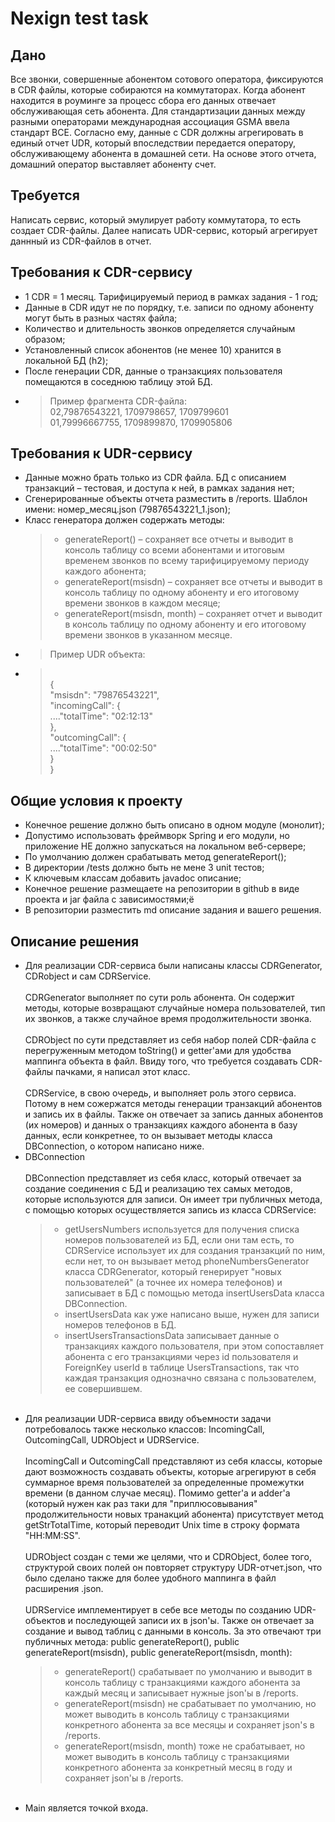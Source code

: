# Nexign test task
## Дано
Все звонки, совершенные абонентом сотового оператора, фиксируются в CDR файлы, которые собираются на коммутаторах. Когда абонент находится в роуминге за процесс сбора его данных отвечает обслуживающая сеть абонента. Для стандартизации данных между разными операторами международная ассоциация GSMA ввела стандарт BCE. Согласно ему, данные с CDR должны агрегировать в единый отчет UDR, который впоследствии передается оператору, обслуживающему абонента в домашней сети. На основе этого отчета, домашний оператор выставляет абоненту счет.

## Требуется
Написать сервис, который эмулирует работу коммутатора, то есть создает CDR-файлы. Далее написать UDR-сервис, который агрегирует даннный из CDR-файлов в отчет.

## Требования к CDR-сервису
- 1 CDR = 1 месяц. Тарифицируемый период в рамках задания - 1 год;
- Данные в CDR идут не по порядку, т.е. записи по одному абоненту могут быть в разных частях файла;
- Количество и длительность звонков определяется случайным образом;
- Установленный список абонентов (не менее 10) хранится в локальной БД (h2);
- После генерации CDR, данные о транзакциях пользователя помещаются в соседнюю таблицу этой БД.
- > Пример фрагмента CDR-файла:
  > <br> 02,79876543221, 1709798657, 1709799601
  > <br> 01,79996667755, 1709899870, 1709905806

## Требования к UDR-сервису
- Данные можно брать только из CDR файла. БД с описанием транзакций – тестовая, и доступа к ней, в рамках задания нет;
- Сгенерированные объекты отчета разместить в /reports. Шаблон имени: номер_месяц.json (79876543221_1.json);
- Класс генератора должен содержать методы:
  > + generateReport() – сохраняет все отчеты и выводит в консоль таблицу со всеми абонентами и итоговым временем звонков по всему тарифицируемому периоду каждого абонента;
  > + generateReport(msisdn) – сохраняет все отчеты и выводит в консоль таблицу по одному абоненту и его итоговому времени звонков в каждом месяце;
  > + generateReport(msisdn, month) – сохраняет отчет и выводит в консоль таблицу по одному абоненту и его итоговому времени звонков в указанном месяце.
- > Пример UDR объекта:
- > <br>{
    <br>"msisdn": "79876543221",
    <br>"incomingCall": {
    <br>...."totalTime": "02:12:13"
    <br>},
    <br>"outcomingCall": {
    <br>...."totalTime": "00:02:50"
    <br>}
<br>}


## Общие условия к проекту
- Конечное решение должно быть описано в одном модуле (монолит);
- Допустимо использовать фреймворк Spring и его модули, но приложение НЕ должно запускаться на локальном веб-сервере;
- По умолчанию должен срабатывать метод generateReport();
- В директории /tests должно быть не мене 3 unit тестов;
- К ключевым классам добавить javadoc описание;
- Конечное решение размещаете на репозитории в github в виде проекта и jar файла с зависимостями;ё
- В репозитории разместить md описание задания и вашего решения.

## Описание решения
- Для реализации CDR-сервиса были написаны классы CDRGenerator, CDRobject и сам CDRService.
  <br>
  <br> CDRGenerator выполняет по сути роль абонента. Он содержит методы, которые возвращают
       случайные номера пользователей, тип их звонков, а также случайное время продолжительности звонка.
  <br>
  <br> CDRObject по сути представляет из себя набор полей CDR-файла с перегруженным методом toString() и getter'ами для удобства маппинга объекта в файл. Ввиду того, что требуется создавать
       CDR-файлы пачками, я написал этот класс.
  <br>
  <br> CDRService, в свою очередь, и выполняет роль этого сервиса. Потому в нем сожержатся методы генерации транзакций абонентов и запись их в файлы. Также он отвечает за запись
       данных абонентов (их номеров) и данных о транзакциях каждого абонента в базу данных, если конкретнее, то он вызывает методы класса DBConnection, о котором написано ниже.
  <br>
- DBConnection
  <br>
  <br> DBConnection представляет из себя класс, который отвечает за создание соединения с БД и реализацию тех самых методов, которые используются для записи. Он имеет
       три публичных метода, с помощью которых осуществляется запись из класса CDRService:
  >  + getUsersNumbers используется для получения списка номеров пользователей из БД, если они там есть, то CDRService использует их для создания транзакций по ним, если нет,
       то он вызывает метод phoneNumbersGenerator класса CDRGenerator, который генерирует "новых пользователей" (а точнее их номера телефонов) и записывает в БД с помощью метода 
       insertUsersData класса DBConnection.
  >  + insertUsersData как уже написано выше, нужен для записи номеров телефонов в БД.
  >  + insertUsersTransactionsData записывает данные о транзакциях каждого пользователя, при этом сопоставляет абонента с его транзакциями через id пользователя и
       ForeignKey userId в таблице UsersTransactions, так что каждая транзакция однозначно связана с пользователем, ее совершившем.
  <br>
- Для реализации UDR-сервиса ввиду объемности задачи потребовалось также несколько классов: IncomingCall, OutcomingCall, UDRObject и UDRService.
  <br>
  <br> IncomingCall и OutcomingCall представляют из себя классы, которые дают возможность создавать объекты, которые агрегируют в себя суммарное время пользователей за определенные
       промежутки времени (в данном случае месяц). Помимо getter'а и adder'а (который нужен как раз таки для "приплюсовывания" продолжительности новых транакций абонента)
       присутствует метод getStrTotalTime, который переводит Unix time в строку формата "HH:MM:SS".
  <br>
  <br> UDRObject создан с теми же целями, что и CDRObject, более того, структурой своих полей он повторяет структуру UDR-отчет.json, что было сделано также для более удобного
       маппинга в файл расширения .json.
  <br>
  <br> UDRService имплементирует в себе все методы по созданию UDR-объектов и последующей записи их в json'ы. Также он отвечает за создание и вывод таблиц с данными в консоль.
       За это отвечают три публичных метода: public generateReport(), public generateReport(msisdn), public generateReport(msisdn, month):
  >  + generateReport() срабатывает по умолчанию и выводит в консоль таблицу c транзакциями каждого абонента за каждый месяц и записывает нужные json'ы в /reports. 
  >  + generateReport(msisdn) не срабатывает по умолчанию, но может выводить в консоль таблицу с транзакциями конкретного абонента за все месяцы и сохраняет json's в /reports.
  >  + generateReport(msisdn, month) тоже не срабатывает, но может выводить в консоль таблицу с транзакциями конкретного абонента за конкретный месяц в году и сохраняет
       json'ы в /reports.
  <br>
- Main является точкой входа.


















  



